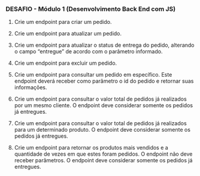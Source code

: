 ### DESAFIO - Módulo 1 (Desenvolvimento Back End com JS)

1. Crie um endpoint para criar um pedido. 

2. Crie um endpoint para atualizar um pedido. 

3. Crie um endpoint para atualizar o status de entrega do pedido, alterando o campo “entregue” de acordo com o parâmetro informado. 

4. Crie um endpoint para excluir um pedido. 

5. Crie um endpoint para consultar um pedido em específico. Este endpoint deverá receber como parâmetro o id do pedido e retornar suas informações.

6. Crie um endpoint para consultar o valor total de pedidos já realizados por um mesmo cliente. O endpoint deve considerar somente os pedidos já entregues.

7. Crie um endpoint para consultar o valor total de pedidos já realizados para um determinado produto.  O endpoint deve considerar somente os pedidos já entregues.

8. Crie um endpoint para retornar os produtos mais vendidos e a quantidade de vezes em que estes foram pedidos. O endpoint não deve receber parâmetros. O endpoint deve considerar somente os pedidos já entregues.
